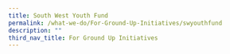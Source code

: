 ```yaml
---
title: South West Youth Fund
permalink: /what-we-do/For-Ground-Up-Initiatives/swyouthfund
description: ""
third_nav_title: For Ground Up Initiatives
---
```

